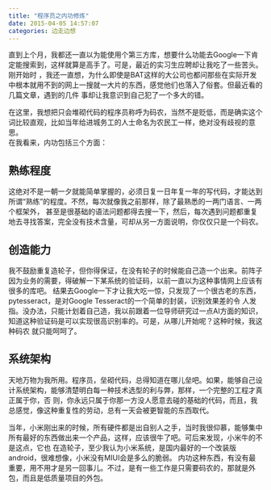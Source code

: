 ```yaml
---
title: "程序员之内功修炼"
date: 2015-04-05 14:57:07
categories: 边走边想
---
```

直到上个月，我都还一直以为能使用个第三方库，想要什么功能去Google一下肯定能搜索到，这样就算是高手了。可是，最近的实习生应聘却让我吃了一些苦头。刚开始时
，我还一直想，为什么即使是BAT这样的大公司也都问那些在实际开发中根本就用不到的网上一搜就一大片的东西，感觉他们也落入了俗套。但最近看的几篇文章，遇到的几件
事却让我意识到自己犯了一个多大的错。

在这里，我想把只会堆砌代码的程序员称呼为码农，当然不是贬低，而是确实这个词比较直观，比如当年给进城务工的人士命名为农民工一样，绝对没有歧视的意思。  
在我看来，内功包括三个方面：

## 熟练程度

这绝对不是一朝一夕就能简单掌握的，必须日复一日年复一年的写代码，才能达到所谓“熟练”的程度。不然，每次就像我之前那样，除了最熟悉的一两门语言、一两个框架外，
甚至是很基础的语法问题都得去搜一下，然后，每次遇到问题都重复地去寻找答案，完全没有技术含量，可却从另一方面说明，你仅仅只是一个码农。

## 创造能力

我不鼓励重复造轮子，但你得保证，在没有轮子的时候能自己造一个出来。前阵子因为业务的需要，得破解一下某系统的验证码，以前一直以为这种事情网上应该有很多的库吧。
结果去Google一下才让我大吃一惊，只发现了一个很古老的东西，pytesseract，是对Google Tesseract的一个简单的封装，识别效果差的令
人发指。没办法，只能计划着自己造，我以前跟着一位导师研究过一点AI方面的知识，知道这种验证码是可以实现很高识别率的。可是，从哪儿开始呢？这种时候，我这种码农
就只能呵呵了。

## 系统架构

天地万物为我所用。程序员，垒砌代码，总得知道在哪儿垒吧。如果，能够自己设计系统架构，能够清楚明白每一种技术选型的利与弊，那样，一个完整的工程才真正属于你，否
则，你永远只属于你那一方没人愿意去碰的基础的代码，而且，我总感觉，像这种重复性的劳动，总有一天会被更智能的东西取代。

当年，小米刚出来的时候，所有硬件都是出自别人之手，当时我很仰慕，能够集中所有最好的东西做出来一个产品，这样，应该很牛了吧。可后来发现，小米牛的不是这点，它也
在造轮子，至少我认为小米系统，是国内最好的一个改装版android，很难想像，小米没有MIUI会是多么的脆弱。
内功这种东西，有没有最重要，用不用才是另一回事儿。不过，是有一些工作是只需要码农的，那就是外包，而且是低质量项目的外包。
